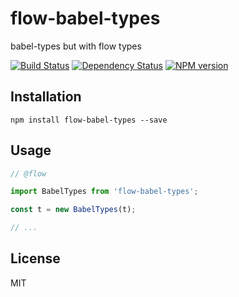 # flow-babel-types

babel-types but with flow types

[![Build Status](https://img.shields.io/travis/ForbesLindesay/flow-babel-types/master.svg)](https://travis-ci.org/ForbesLindesay/flow-babel-types)
[![Dependency Status](https://img.shields.io/david/ForbesLindesay/flow-babel-types/master.svg)](http://david-dm.org/ForbesLindesay/flow-babel-types)
[![NPM version](https://img.shields.io/npm/v/flow-babel-types.svg)](https://www.npmjs.org/package/flow-babel-types)

## Installation

```
npm install flow-babel-types --save
```

## Usage

```js
// @flow

import BabelTypes from 'flow-babel-types';

const t = new BabelTypes(t);

// ...
```

## License

MIT
